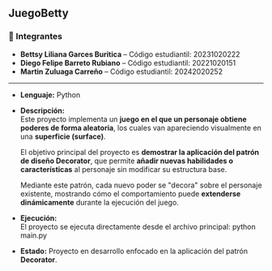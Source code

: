 ##  JuegoBetty

### 👥 Integrantes

- **Bettsy Liliana Garces Buritica** – Código estudiantil: 20231020222 
- **Diego Felipe Barreto Rubiano** – Código estudiantil: 20221020151  
- **Martin Zuluaga Carreño** – Código estudiantil: 20242020252

---

- **Lenguaje:** Python  
- **Descripción:**  
  Este proyecto implementa un **juego en el que un personaje obtiene poderes de forma aleatoria**, los cuales van apareciendo visualmente en una **superficie (surface)**.  

  El objetivo principal del proyecto es **demostrar la aplicación del patrón de diseño Decorator**, que permite **añadir nuevas habilidades o características** al personaje sin modificar su estructura base.  

  Mediante este patrón, cada nuevo poder se "decora" sobre el personaje existente, mostrando cómo el comportamiento puede **extenderse dinámicamente** durante la ejecución del juego.  

- **Ejecución:**  
  El proyecto se ejecuta directamente desde el archivo principal:
          python main.py
- **Estado:** Proyecto en desarrollo enfocado en la aplicación del patrón **Decorator**.  
